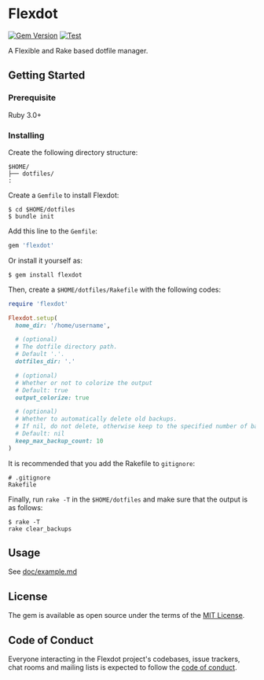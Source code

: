 # Flexdot

[![Gem Version](https://badge.fury.io/rb/flexdot.svg)](https://badge.fury.io/rb/flexdot)
[![Test](https://github.com/hidakatsuya/flexdot/workflows/Test/badge.svg?branch=master)](https://github.com/hidakatsuya/flexdot/actions?query=workflow%3ATest)

A Flexible and Rake based dotfile manager.

## Getting Started

### Prerequisite

Ruby 3.0+

### Installing

Create the following directory structure:

```
$HOME/
├── dotfiles/
:
```

Create a `Gemfile` to install Flexdot:

    $ cd $HOME/dotfiles
    $ bundle init

Add this line to the `Gemfile`:

```ruby
gem 'flexdot'
```

Or install it yourself as:

    $ gem install flexdot

Then, create a `$HOME/dotfiles/Rakefile` with the following codes:

```ruby
require 'flexdot'

Flexdot.setup(
  home_dir: '/home/username',

  # (optional)
  # The dotfile directory path.
  # Default '.'.
  dotfiles_dir: '.'

  # (optional)
  # Whether or not to colorize the output
  # Default: true
  output_colorize: true

  # (optional)
  # Whether to automatically delete old backups.
  # If nil, do not delete, otherwise keep to the specified number of backups.
  # Default: nil
  keep_max_backup_count: 10
)
```

It is recommended that you add the Rakefile to `gitignore`:

```
# .gitignore
Rakefile
```

Finally, run `rake -T` in the `$HOME/dotfiles` and make sure that the output is as follows:

    $ rake -T
    rake clear_backups

## Usage

See [doc/example.md](doc/example.md)

## License

The gem is available as open source under the terms of the [MIT License](https://opensource.org/licenses/MIT).

## Code of Conduct

Everyone interacting in the Flexdot project's codebases, issue trackers, chat rooms and mailing lists is expected to follow the [code of conduct](https://github.com/hidakatsuya/flexdot/blob/master/CODE_OF_CONDUCT.md).
